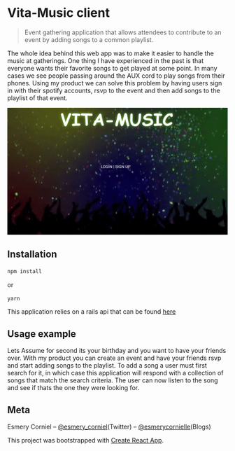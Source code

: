 # Vita-Music client
> Event gathering application that allows attendees to contribute to an event by adding songs to a common playlist.


The whole idea behind this web app was to make it easier to handle the music at gatherings. One thing I have experienced in the past is that everyone wants their favorite songs to get played at some point. In many cases we see people passing around the AUX cord to play songs from their phones. Using my product we can solve this problem by having users sign in with their spotify accounts, rsvp to the event and then add songs to the playlist of that event. 


![](src/assets/loginView.png)

## Installation

```sh
npm install
```
or 
```sh
yarn 
```

This application relies on a rails api that can be  found [here](https://github.com/esmeryjose/vita-music-servers)

## Usage example

Lets Assume for second its your birthday and you want to have your friends over. With my product you can create an event and have your friends rsvp and start adding songs to the playlist. To add a song a user must first search for it, in which case this application will respond with a collection of songs that match the search criteria. The user can now listen to the song and see if thats the one they were looking for.


## Meta

Esmery Corniel – [@esmery_corniel](https://twitter.com/esmery_corniel)(Twitter) – [@esmerycornielle](https://medium.com/@esmerycornielle)(Blogs)

This project was bootstrapped with [Create React App](https://github.com/facebookincubator/create-react-app).



